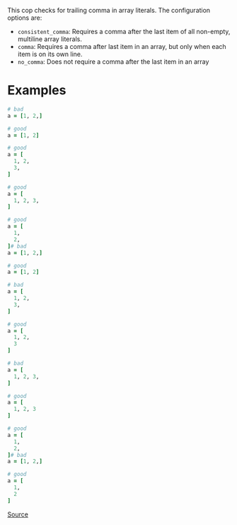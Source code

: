 
This cop checks for trailing comma in array literals.
The configuration options are:

* `consistent_comma`: Requires a comma after the
last item of all non-empty, multiline array literals.
* `comma`: Requires a comma after last item in an array,
but only when each item is on its own line.
* `no_comma`: Does not require a comma after the
last item in an array

# Examples

```ruby
# bad
a = [1, 2,]

# good
a = [1, 2]

# good
a = [
  1, 2,
  3,
]

# good
a = [
  1, 2, 3,
]

# good
a = [
  1,
  2,
]# bad
a = [1, 2,]

# good
a = [1, 2]

# bad
a = [
  1, 2,
  3,
]

# good
a = [
  1, 2,
  3
]

# bad
a = [
  1, 2, 3,
]

# good
a = [
  1, 2, 3
]

# good
a = [
  1,
  2,
]# bad
a = [1, 2,]

# good
a = [
  1,
  2
]
```

[Source](http://www.rubydoc.info/gems/rubocop/RuboCop/Cop/Style/TrailingCommaInArrayLiteral)